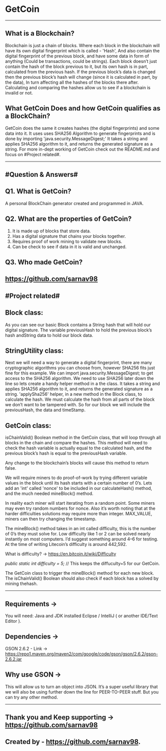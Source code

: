 # GetCoin
---------
What is a Blockchain?
----------------------
Blockchain is just a chain of blocks. 
Where each block in the blockchain will have its own digital fingerprint which is called - 'Hash', 
And also contain the digital fingerprint of the previous block, and have some data in form of anything (Could be transactions, could be strings).
Each block doesn’t just contain the hash of the block previous to it, but its own hash is in part, calculated from the previous hash. 
If the previous block’s data is changed then the previous block’s hash will change (since it is calculated in part, by the data),
In turn affecting all the hashes of the blocks there after. 
Calculating and comparing the hashes allow us to see if a blockchain is invalid or not.

What GetCoin Does and how GetCoin qualifies as a BlockChain?
-------------------------------------------------------------
GetCoin does the same it creates hashes (the digital fingerprints) and some data into it.
It uses uses SHA256 Algorithm to generate fingerprints and is done by importing 'java.security.MessageDigest;'
It takes a string and applies SHA256 algorithm to it, and returns the generated signature as a string.
For more in-dept working of GetCoin check out the README.md and focus on #Project related#.

-----------------------------------------------
#Question & Answers#
-------------------
Q1. What is GetCoin?
--------------------
A personal BlockChain generator created and programmed in JAVA.

Q2. What are the properties of GetCoin?
---------------------------------------
1. It is made up of blocks that store data.
2. Has a digital signature that chains your blocks together.
3. Requires proof of work mining to validate new blocks.
4. Can be check to see if data in it is valid and unchanged.

Q3. Who made GetCoin?
---------------------
https://github.com/sarnav98
------------------------------

#Project related#
-----------------
Block class:
------------
As you can see our basic Block contains a String hash that will hold our digital signature. 
The variable previousHash to hold the previous block’s hash andString data to hold our block data.

StringUtility class:
--------------------
Next we will need a way to generate a digital fingerprint,
there are many cryptographic algorithms you can choose from, however SHA256 fits just fine for this example. We can import java.security.MessageDigest; to get access to the SHA256 algorithm.
We need to use SHA256 later down the line so lets create a handy helper method in a the class.
It takes a string and applies SHA256 algorithm to it, and returns the generated signature as a string.
'applySha256' helper, in a new method in the Block class, to calculate the hash. 
We must calculate the hash from all parts of the block we don’t want to be tampered with. 
So for our block we will include the previousHash, the data and timeStamp.

GetCoin class:
--------------
isChainValid() Boolean method in the GetCoin class, 
that will loop through all blocks in the chain and compare the hashes. 
This method will need to check the hash variable is actually equal to the calculated hash, 
and the previous block’s hash is equal to the previousHash variable.

Any change to the blockchain’s blocks will cause this method to return false.

We will require miners to do proof-of-work by trying different variable values in the block until its hash starts with a certain number of 0’s.
Lets add an 'int' called 'nonce' to be included in our calculateHash() method, and the much needed mineBlock() method.

In reality each miner will start iterating from a random point. 
Some miners may even try random numbers for nonce. 
Also it’s worth noting that at the harder difficulties solutions may require more than integer.
MAX_VALUE, miners can then try changing the timestamp.

The mineBlock() method takes in an int called difficulty, this is the number of 0’s they must solve for. 
Low difficulty like 1 or 2 can be solved nearly instantly on most computers.
I’d suggest something around 4–6 for testing. 
At the time of writing Litecoin’s difficulty is around 442,592.

What is difficulty? -> https://en.bitcoin.it/wiki/Difficulty

*public static int difficulty = 5;* // This keeps the diffuculty=5 for our GetCoin.

The GetCoin class to trigger the mineBlock() method for each new block. 
The isChainValid() Boolean should also check if each block has a solved by mining thehash.

----------------

Requirements ->
-------------
You will need:
Java and JDK installed
Eclipse / IntelliJ ( or another IDE/Text Editor ).

Dependencies -> 
---------------

GSON 2.6.2 - Link -> https://repo1.maven.org/maven2/com/google/code/gson/gson/2.6.2/gson-2.6.2.jar

Why use GSON ->
-------------
This will allow us to turn an object into JSON.
It’s a super useful library that we will also be using further down the line for PEER-TO-PEER stuff.
But you can try any other method.

--------------------------------------------------------------------------------------
Thank you and Keep supporting -> https://github.com/sarnav98
-------------------------------------------------------------
Created by - https://github.com/sarnav98.
-----------------------------------------
